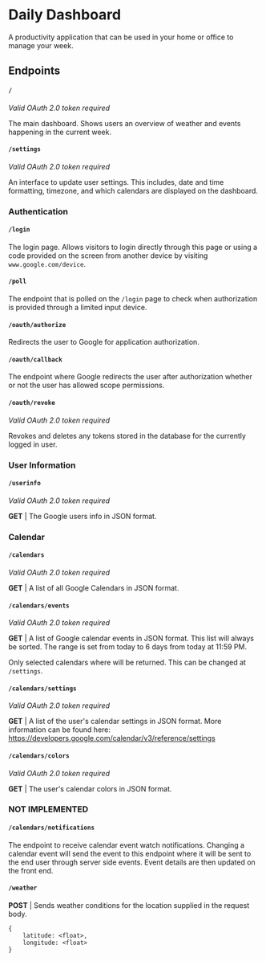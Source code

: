 Daily Dashboard
===============

A productivity application that can be used in your home or office to manage your week.

Endpoints
---------

#### `/`

*Valid OAuth 2.0 token required*

The main dashboard. Shows users an overview of weather and events happening in the current week.

#### `/settings`

*Valid OAuth 2.0 token required*

An interface to update user settings.  This includes, date and time formatting, timezone, and which calendars are
displayed on the dashboard.

### Authentication

#### `/login`

The login page. Allows visitors to login directly through this page or using a code provided on the screen from another
device by visiting `www.google.com/device`.

#### `/poll`

The endpoint that is polled on the `/login` page to check when authorization is provided through a limited input device.

#### `/oauth/authorize`

Redirects the user to Google for application authorization.

#### `/oauth/callback`

The endpoint where Google redirects the user after authorization whether or not the user has allowed scope permissions.

#### `/oauth/revoke`

*Valid OAuth 2.0 token required*

Revokes and deletes any tokens stored in the database for the currently logged in user.


### User Information

#### `/userinfo`

*Valid OAuth 2.0 token required*

**GET** | The Google users info in JSON format.


### Calendar

#### `/calendars`

*Valid OAuth 2.0 token required*

**GET** | A list of all Google Calendars in JSON format.

#### `/calendars/events`

*Valid OAuth 2.0 token required*

**GET** | A list of Google calendar events in JSON format. This list will always be sorted. The range is set from today
to 6 days from today at 11:59 PM.

Only selected calendars where will be returned. This can be changed at `/settings`.

#### `/calendars/settings`

*Valid OAuth 2.0 token required*

**GET** | A list of the user's calendar settings in JSON format. More information can be found here:
https://developers.google.com/calendar/v3/reference/settings

#### `/calendars/colors`

*Valid OAuth 2.0 token required*

**GET** | The user's calendar colors in JSON format.


### NOT IMPLEMENTED

#### `/calendars/notifications`

The endpoint to receive calendar event watch notifications. Changing a calendar event will send the event to this
endpoint where it will be sent to the end user through server side events. Event details are then updated on the front
end.

#### `/weather`

**POST** | Sends weather conditions for the location supplied in the request body. 

    {
        latitude: <float>,
        longitude: <float>
    }
